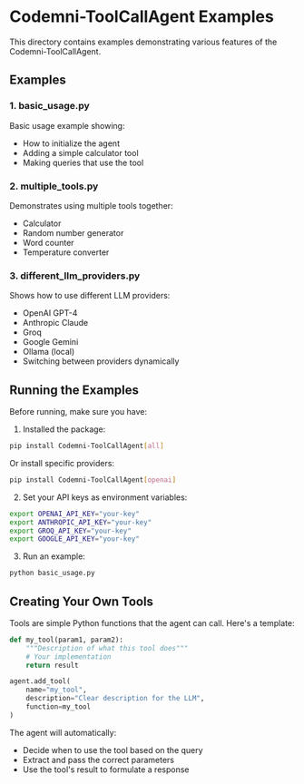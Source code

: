 # Codemni-ToolCallAgent Examples

This directory contains examples demonstrating various features of the Codemni-ToolCallAgent.

## Examples

### 1. basic_usage.py
Basic usage example showing:
- How to initialize the agent
- Adding a simple calculator tool
- Making queries that use the tool

### 2. multiple_tools.py
Demonstrates using multiple tools together:
- Calculator
- Random number generator
- Word counter
- Temperature converter

### 3. different_llm_providers.py
Shows how to use different LLM providers:
- OpenAI GPT-4
- Anthropic Claude
- Groq
- Google Gemini
- Ollama (local)
- Switching between providers dynamically

## Running the Examples

Before running, make sure you have:

1. Installed the package:
```bash
pip install Codemni-ToolCallAgent[all]
```

Or install specific providers:
```bash
pip install Codemni-ToolCallAgent[openai]
```

2. Set your API keys as environment variables:
```bash
export OPENAI_API_KEY="your-key"
export ANTHROPIC_API_KEY="your-key"
export GROQ_API_KEY="your-key"
export GOOGLE_API_KEY="your-key"
```

3. Run an example:
```bash
python basic_usage.py
```

## Creating Your Own Tools

Tools are simple Python functions that the agent can call. Here's a template:

```python
def my_tool(param1, param2):
    """Description of what this tool does"""
    # Your implementation
    return result

agent.add_tool(
    name="my_tool",
    description="Clear description for the LLM",
    function=my_tool
)
```

The agent will automatically:
- Decide when to use the tool based on the query
- Extract and pass the correct parameters
- Use the tool's result to formulate a response
